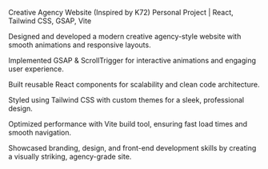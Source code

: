 
Creative Agency Website (Inspired by K72)
Personal Project | React, Tailwind CSS, GSAP, Vite

Designed and developed a modern creative agency-style website with smooth animations and responsive layouts.

Implemented GSAP & ScrollTrigger for interactive animations and engaging user experience.

Built reusable React components for scalability and clean code architecture.

Styled using Tailwind CSS with custom themes for a sleek, professional design.

Optimized performance with Vite build tool, ensuring fast load times and smooth navigation.

Showcased branding, design, and front-end development skills by creating a visually striking, agency-grade site.
